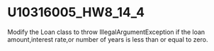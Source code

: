 # U10316005_HW8_14_4
Modify the Loan class to throw IllegalArgumentException if the loan amount,interest rate,or number of years is less than or equal to zero.
